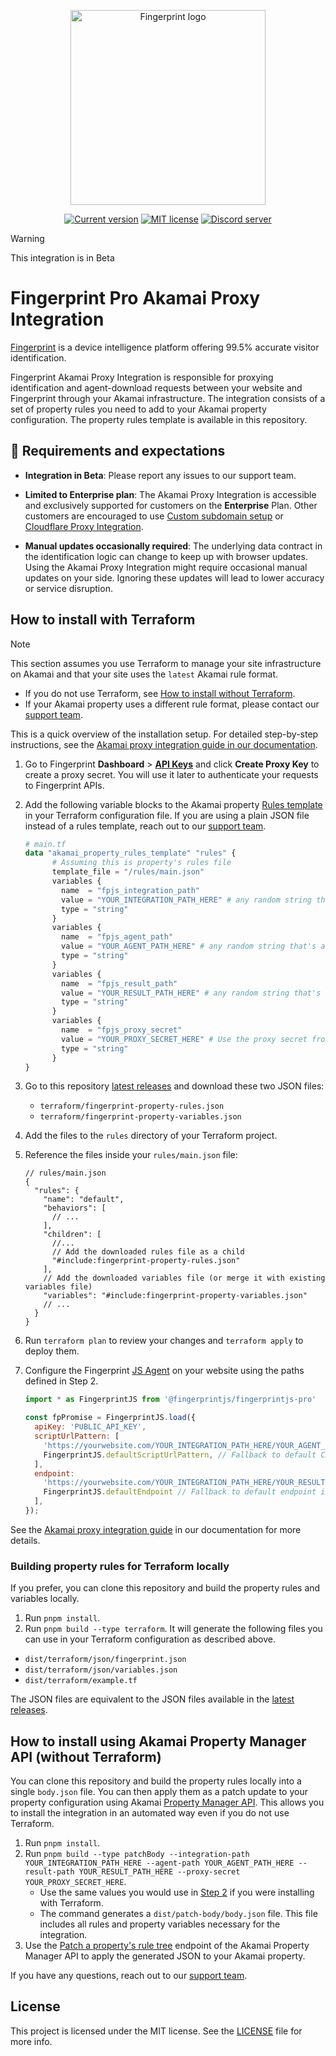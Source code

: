 <p align="center">
  <a href="https://fingerprint.com">
    <picture>
        <source media="(prefers-color-scheme: dark)" srcset="https://fingerprintjs.github.io/home/resources/logo_light.svg" />
        <source media="(prefers-color-scheme: light)" srcset="https://fingerprintjs.github.io/home/resources/logo_dark.svg" />
        <img src="https://fingerprintjs.github.io/home/resources/logo_dark.svg" alt="Fingerprint logo" width="312px" />
   </picture>
  </a>
</p>
<p align="center">
<a href="https://github.com/fingerprintjs/fingerprint-pro-akamai-proxy-integration"><img src="https://img.shields.io/github/v/release/fingerprintjs/fingerprint-pro-akamai-proxy-integration" alt="Current version"></a>
<a href="https://opensource.org/licenses/MIT"><img src="https://img.shields.io/:license-mit-blue.svg" alt="MIT license"></a>
<a href="https://discord.gg/39EpE2neBg"><img src="https://img.shields.io/discord/852099967190433792?style=logo&label=Discord&logo=Discord&logoColor=white" alt="Discord server"></a>
</p>

> [!WARNING]
> This integration is in Beta

# Fingerprint Pro Akamai Proxy Integration

[Fingerprint](https://fingerprint.com) is a device intelligence platform offering 99.5% accurate visitor identification.

Fingerprint Akamai Proxy Integration is responsible for proxying identification and agent-download requests between your website and Fingerprint through your Akamai infrastructure. The integration consists of a set of property rules you need to add to your Akamai property configuration. The property rules template is available in this repository.

## 🚧 Requirements and expectations

* **Integration in Beta**: Please report any issues to our support team.

* **Limited to Enterprise plan**:   The Akamai Proxy Integration is accessible and exclusively supported for customers on the **Enterprise** Plan. Other customers are encouraged to use [Custom subdomain setup](https://dev.fingerprint.com/docs/custom-subdomain-setup) or [Cloudflare Proxy Integration](https://dev.fingerprint.com/docs/cloudflare-integration).

* **Manual updates occasionally required**: The underlying data contract in the identification logic can change to keep up with browser updates. Using the Akamai Proxy Integration might require occasional manual updates on your side. Ignoring these updates will lead to lower accuracy or service disruption.

## How to install with Terraform

> [!NOTE]
> This section assumes you use Terraform to manage your site infrastructure on Akamai and that your site uses the `latest` Akamai rule format.
> * If you do not use Terraform, see  [How to install without Terraform](#how-to-install-using-akamai-property-manager-api-without-terraform).
> * If your Akamai property uses a different rule format, please contact our [support team](https://fingerprint.com/support/).


This is a quick overview of the installation setup. For detailed step-by-step instructions, see the [Akamai proxy integration guide in our documentation](https://dev.fingerprint.com/docs/akamai-proxy-integration).

1. Go to Fingerprint **Dashboard** > [**API Keys**](https://dashboard.fingerprint.com/api-keys) and click **Create Proxy Key** to create a proxy secret. You will use it later to authenticate your requests to Fingerprint APIs. 
2. Add the following variable blocks to the Akamai property [Rules template](https://techdocs.akamai.com/terraform/docs/pm-ds-rules-template) in your Terraform configuration file. If you are using a plain JSON file instead of a rules template, reach out to our [support team](https://fingerprint.com/support/).

    ```tf
    # main.tf
    data "akamai_property_rules_template" "rules" {
          # Assuming this is property's rules file
          template_file = "/rules/main.json" 
          variables {
            name  = "fpjs_integration_path"
            value = "YOUR_INTEGRATION_PATH_HERE" # any random string that's a valid URL
            type = "string"
          }
          variables {
            name  = "fpjs_agent_path"
            value = "YOUR_AGENT_PATH_HERE" # any random string that's a valid URL
            type = "string"
          }
          variables {
            name  = "fpjs_result_path"
            value = "YOUR_RESULT_PATH_HERE" # any random string that's a valid URL
            type = "string"
          }
          variables {
            name  = "fpjs_proxy_secret"
            value = "YOUR_PROXY_SECRET_HERE" # Use the proxy secret from the previous step
            type = "string"
          }
    }
    ```

3. Go to this repository [latest releases](https://github.com/fingerprintjs/fingerprint-pro-akamai-integration-property-rules/releases/latest) and download these two JSON files:
   * `terraform/fingerprint-property-rules.json`
   * `terraform/fingerprint-property-variables.json`
4. Add the files to the `rules` directory of your Terraform project.
5. Reference the files inside your `rules/main.json` file:

    ```json5
    // rules/main.json
    {
      "rules": {
        "name": "default",
        "behaviors": [
          // ...
        ],
        "children": [
          //...
          // Add the downloaded rules file as a child
          "#include:fingerprint-property-rules.json" 
        ],
        // Add the downloaded variables file (or merge it with existing variables file)
        "variables": "#include:fingerprint-property-variables.json"
        // ...
      }
    }
    ```

6. Run `terraform plan` to review your changes and `terraform apply` to deploy them.
7. Configure the Fingerprint [JS Agent](https://dev.fingerprint.com/docs/js-agent) on your website using the paths defined in Step 2.

    ```javascript
    import * as FingerprintJS from '@fingerprintjs/fingerprintjs-pro'
    
    const fpPromise = FingerprintJS.load({
      apiKey: 'PUBLIC_API_KEY',
      scriptUrlPattern: [
        'https://yourwebsite.com/YOUR_INTEGRATION_PATH_HERE/YOUR_AGENT_PATH_HERE?apiKey=<apiKey>&version=<version>&loaderVersion=<loaderVersion>',
        FingerprintJS.defaultScriptUrlPattern, // Fallback to default CDN in case of error
      ],
      endpoint: 
        'https://yourwebsite.com/YOUR_INTEGRATION_PATH_HERE/YOUR_RESULT_PATH_HERE?region=us',
        FingerprintJS.defaultEndpoint // Fallback to default endpoint in case of error
      ],
    });
    ```

See the [Akamai proxy integration guide](https://dev.fingerprint.com/docs/akamai-proxy-integration#step-21--add-variable-blocks-to-your-rules-template) in our documentation for more details. 

### Building property rules for Terraform locally

If you prefer, you can clone this repository and build the property rules and variables locally.

1. Run `pnpm install`.
2. Run `pnpm build --type terraform`. It will generate the following files you can use in your Terraform configuration as described above.

  - `dist/terraform/json/fingerprint.json`
  - `dist/terraform/json/variables.json`
  - `dist/terraform/example.tf`

The JSON files are equivalent to the JSON files available in the [latest releases](https://github.com/fingerprintjs/fingerprint-pro-akamai-integration-property-rules/releases/latest).

## How to install using Akamai Property Manager API (without Terraform)

You can clone this repository and build the property rules locally into a single `body.json` file. You can then apply them as a patch update to your property configuration using Akamai [Property Manager API](https://techdocs.akamai.com/property-mgr/reference/api). This allows you to install the integration in an automated way even if you do not use Terraform.


1. Run `pnpm install`.
2. Run `pnpm build --type patchBody --integration-path YOUR_INTEGRATION_PATH_HERE --agent-path YOUR_AGENT_PATH_HERE --result-path YOUR_RESULT_PATH_HERE --proxy-secret YOUR_PROXY_SECRET_HERE`.
   * Use the same values you would use in [Step 2](#how-to-install-with-terraform) if you were installing with Terraform.
   * The command generates a `dist/patch-body/body.json` file. This file includes all rules and property variables necessary for the integration.
3. Use the [Patch a property's rule tree](https://techdocs.akamai.com/property-mgr/reference/patch-property-version-rules) endpoint of the Akamai Property Manager API to apply the generated JSON to your Akamai property.
  
If you have any questions, reach out to our [support team](https://fingerprint.com/support). 

## License

This project is licensed under the MIT license. See the [LICENSE](https://github.com/fingerprintjs/fingerprint-pro-akamai-integration-property-rules/blob/main/LICENSE) file for more info.
